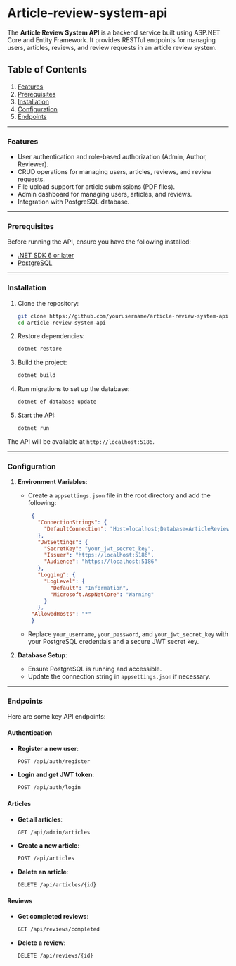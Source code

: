 # Article-review-system-api
The **Article Review System API** is a backend service built using ASP.NET Core and Entity Framework. It provides RESTful endpoints for managing users, articles, reviews, and review requests in an article review system.

## Table of Contents
1. [Features](#features)
2. [Prerequisites](#prerequisites)
3. [Installation](#installation)
4. [Configuration](#configuration)
5. [Endpoints](#endpoints)

---

### **Features**
- User authentication and role-based authorization (Admin, Author, Reviewer).
- CRUD operations for managing users, articles, reviews, and review requests.
- File upload support for article submissions (PDF files).
- Admin dashboard for managing users, articles, and reviews.
- Integration with PostgreSQL database.

---

### **Prerequisites**
Before running the API, ensure you have the following installed:
- [.NET SDK 6 or later](https://dotnet.microsoft.com/download)
- [PostgreSQL](https://www.postgresql.org/download/)

---

### **Installation**
1. Clone the repository:
   ```bash
   git clone https://github.com/yourusername/article-review-system-api.git
   cd article-review-system-api
   ```

2. Restore dependencies:
   ```bash
   dotnet restore
   ```

3. Build the project:
   ```bash
   dotnet build
   ```

4. Run migrations to set up the database:
   ```bash
   dotnet ef database update
   ```

5. Start the API:
   ```bash
   dotnet run
   ```

The API will be available at `http://localhost:5186`.

---

### **Configuration**
1. **Environment Variables**:
   - Create a `appsettings.json` file in the root directory and add the following:
     ```appsettings.json
      {
        "ConnectionStrings": {
          "DefaultConnection": "Host=localhost;Database=ArticleReviewSystem;Username=your_username;Password=your_password"
        },
        "JwtSettings": {
          "SecretKey": "your_jwt_secret_key",
          "Issuer": "https://localhost:5186",
          "Audience": "https://localhost:5186"
        },
        "Logging": {
          "LogLevel": {
            "Default": "Information",
            "Microsoft.AspNetCore": "Warning"
          }
        },
      "AllowedHosts": "*"
      }
     ```
   - Replace `your_username`, `your_password`, and `your_jwt_secret_key` with your PostgreSQL credentials and a secure JWT secret key.

2. **Database Setup**:
   - Ensure PostgreSQL is running and accessible.
   - Update the connection string in `appsettings.json` if necessary.

---

### **Endpoints**
Here are some key API endpoints:

#### Authentication
- **Register a new user**:
  ```bash
  POST /api/auth/register
  ```
- **Login and get JWT token**:
  ```bash
  POST /api/auth/login
  ```

#### Articles
- **Get all articles**:
  ```bash
  GET /api/admin/articles
  ```
- **Create a new article**:
  ```bash
  POST /api/articles
  ```
- **Delete an article**:
  ```bash
  DELETE /api/articles/{id}
  ```

#### Reviews
- **Get completed reviews**:
  ```bash
  GET /api/reviews/completed
  ```
- **Delete a review**:
  ```bash
  DELETE /api/reviews/{id}
  ```




